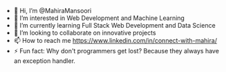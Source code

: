 - 👋 Hi, I’m @MahiraMansoori
- 👀 I’m interested in Web Development and Machine Learning
- 🌱 I’m currently learning Full Stack Web Development and Data Science
- 💞️ I’m looking to collaborate on innovative projects
- 📫 How to reach me https://www.linkedin.com/in/connect-with-mahira/ 
- ⚡ Fun fact: Why don't programmers get lost? Because they always have an exception handler.

<!---
MahiraMansoori/MahiraMansoori is a ✨ special ✨ repository because its `README.md` (this file) appears on your GitHub profile.
You can click the Preview link to take a look at your changes.
--->
